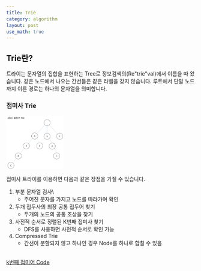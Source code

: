 ```yaml
---
title: Trie
category: algorithm
layout: post
use_math: true
---
```


## Trie란?
트라이는 문자열의 집합을 표현하는 Tree로 정보검색의(Re"trie"val)에서 이름을 따 왔습니다. 같은 노드에서 나오는 간선들은 같은 라벨을 갖지 않습니다. 루트에서 단말 노드까지 이른 경로는 하나의 문자열을 의미합니다.

### 접미사 Trie
<img src="/assets/img/algorithm/Suffix_Trie.jpg" width="30%" height="30%"> 

접미사 트라이를 이용하면 다음과 같은 장점을 가질 수 있습니다.
1. 부분 문자열 검사\
   * 주어진 문자를 가지고 노드를 따라가며 확인
2. 두개 접두사의 최장 공통 접두어 찾기
   * 두개의 노드의 공통 조상을 찾기 
3. 사전적 순서로 정렬된 K번째 접미사 찾기 
   * DFS를 사용하면 사전적 순서로 확인 가능
4. Compressed Trie
   * 간선이 분할되지 않고 하나인 경우 Node를 하나로 합칠 수 있음


<br>
<a href="">k번째 접미어 Code</a>

